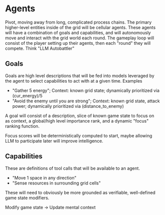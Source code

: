 # Agents

Pivot, moving away from long, complicated process chains.
The primary higher-level entities inside of the grid will be cellular agents. These agents will have a combination of goals and capabilities, and will autonomously move and interact with the grid world each round. The gameplay loop will consist of the player setting up their agents, then each "round" they will compete. Think "LLM Autobattler"

## Goals

Goals are high level descriptions that will be fed into models leveraged by the agent to select capabilities to act with at a given time.
Examples
- "Gather 5 energy"; Context: known grid state; dynamically prioritized via (cur_energy)/5
- "Avoid the enemy until you are strong"; Context: known grid state, attack power; dynamically prioritized via (distance_to_enemy)

A goal will consist of a description, slice of known game state to focus on as context, a global/high level importance rank, and a dynamic "focus" ranking function.

Focus scores will be deterministically computed to start, maybe allowing LLM to participate later will improve intelligence.

## Capabilities

These are definitions of tool calls that will be available to an agent.
- "Move 1 space in any direction"
- "Sense resources in surrounding grid cells"

These will need to obviously be more grounded as verifiable, well-defined game state modifiers.

Modify game state -> Update mental context
